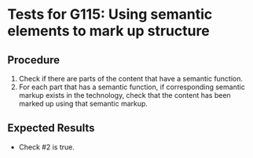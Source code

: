 # Tests for G115: Using semantic elements to mark up structure

## Procedure

1. Check if there are parts of the content that have a semantic function.
2. For each part that has a semantic function, if corresponding semantic markup exists in the technology, check that the content has been marked up using that semantic markup.

## Expected Results

- Check #2 is true.
